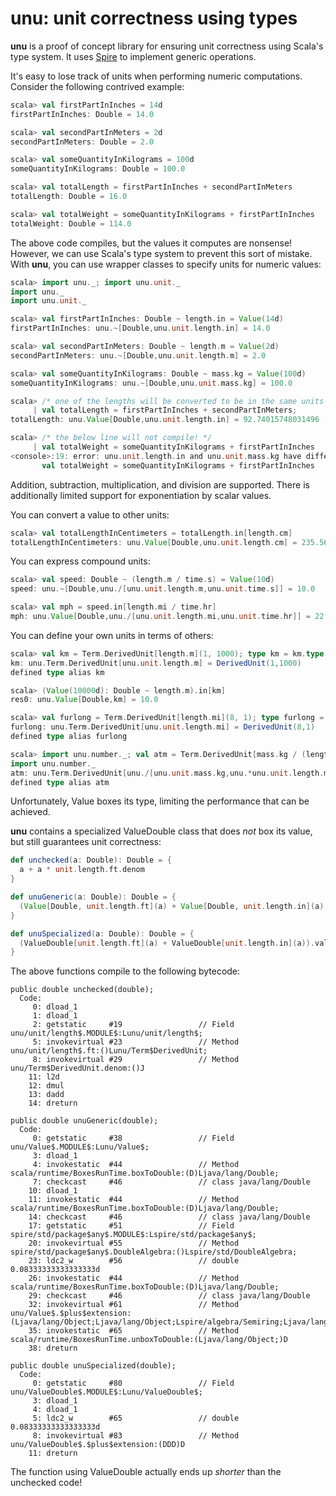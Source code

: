# unu: unit correctness using types

**unu** is a proof of concept library for ensuring unit correctness using
Scala's type system. It uses [Spire][spire] to implement generic operations.

[spire]: https://github.com/non/spire

It's easy to lose track of units when performing numeric computations.
Consider the following contrived example:

```scala
scala> val firstPartInInches = 14d
firstPartInInches: Double = 14.0

scala> val secondPartInMeters = 2d
secondPartInMeters: Double = 2.0

scala> val someQuantityInKilograms = 100d
someQuantityInKilograms: Double = 100.0

scala> val totalLength = firstPartInInches + secondPartInMeters
totalLength: Double = 16.0

scala> val totalWeight = someQuantityInKilograms + firstPartInInches
totalWeight: Double = 114.0
```

The above code compiles, but the values it computes are nonsense! However, we
can use Scala's type system to prevent this sort of mistake. With **unu**, you
can use wrapper classes to specify units for numeric values:

```scala
scala> import unu._; import unu.unit._
import unu._
import unu.unit._

scala> val firstPartInInches: Double ~ length.in = Value(14d)
firstPartInInches: unu.~[Double,unu.unit.length.in] = 14.0

scala> val secondPartInMeters: Double ~ length.m = Value(2d)
secondPartInMeters: unu.~[Double,unu.unit.length.m] = 2.0

scala> val someQuantityInKilograms: Double ~ mass.kg = Value(100d)
someQuantityInKilograms: unu.~[Double,unu.unit.mass.kg] = 100.0

scala> /* one of the lengths will be converted to be in the same units as the other */ 
     | val totalLength = firstPartInInches + secondPartInMeters;
totalLength: unu.Value[Double,unu.unit.length.in] = 92.74015748031496

scala> /* the below line will not compile! */
     | val totalWeight = someQuantityInKilograms + firstPartInInches
<console>:19: error: unu.unit.length.in and unu.unit.mass.kg have different dimensions: List((unu.unit.length.m.type,1)), List((unu.unit.mass.kg.type,1))
       val totalWeight = someQuantityInKilograms + firstPartInInches
```

Addition, subtraction, multiplication, and division are supported. There is additionally limited support for exponentiation by scalar values.

You can convert a value to other units:
 
```scala
scala> val totalLengthInCentimeters = totalLength.in[length.cm]
totalLengthInCentimeters: unu.Value[Double,unu.unit.length.cm] = 235.56
```

You can express compound units:

```scala
scala> val speed: Double ~ (length.m / time.s) = Value(10d)
speed: unu.~[Double,unu./[unu.unit.length.m,unu.unit.time.s]] = 10.0

scala> val mph = speed.in[length.mi / time.hr]
mph: unu.Value[Double,unu./[unu.unit.length.mi,unu.unit.time.hr]] = 22.36936292054402
```

You can define your own units in terms of others:

```scala
scala> val km = Term.DerivedUnit[length.m](1, 1000); type km = km.type
km: unu.Term.DerivedUnit[unu.unit.length.m] = DerivedUnit(1,1000)
defined type alias km

scala> (Value(10000d): Double ~ length.m).in[km]
res0: unu.Value[Double,km] = 10.0

scala> val furlong = Term.DerivedUnit[length.mi](8, 1); type furlong = furlong.type
furlong: unu.Term.DerivedUnit[unu.unit.length.mi] = DerivedUnit(8,1)
defined type alias furlong

scala> import unu.number._; val atm = Term.DerivedUnit[mass.kg / (length.m * (time.s ^ `2`))](1, 101325); type atm = atm.type
import unu.number._
atm: unu.Term.DerivedUnit[unu./[unu.unit.mass.kg,unu.*unu.unit.length.m,unu.^[unu.unit.time.s,unu.number.2]]]] = DerivedUnit(1,101325)
defined type alias atm
```

Unfortunately, Value boxes its type, limiting the performance that can be
achieved.

**unu** contains a specialized ValueDouble class that does _not_ box its
value, but still guarantees unit correctness:

```scala
def unchecked(a: Double): Double = {
  a + a * unit.length.ft.denom
}

def unuGeneric(a: Double): Double = {
  (Value[Double, unit.length.ft](a) + Value[Double, unit.length.in](a)).value
}

def unuSpecialized(a: Double): Double = {
  (ValueDouble[unit.length.ft](a) + ValueDouble[unit.length.in](a)).value
}
```

The above functions compile to the following bytecode:

```
public double unchecked(double);
  Code:
     0: dload_1
     1: dload_1
     2: getstatic     #19                 // Field unu/unit/length$.MODULE$:Lunu/unit/length$;
     5: invokevirtual #23                 // Method unu/unit/length$.ft:()Lunu/Term$DerivedUnit;
     8: invokevirtual #29                 // Method unu/Term$DerivedUnit.denom:()J
    11: l2d
    12: dmul
    13: dadd
    14: dreturn

public double unuGeneric(double);
  Code:
     0: getstatic     #38                 // Field unu/Value$.MODULE$:Lunu/Value$;
     3: dload_1
     4: invokestatic  #44                 // Method scala/runtime/BoxesRunTime.boxToDouble:(D)Ljava/lang/Double;
     7: checkcast     #46                 // class java/lang/Double
    10: dload_1
    11: invokestatic  #44                 // Method scala/runtime/BoxesRunTime.boxToDouble:(D)Ljava/lang/Double;
    14: checkcast     #46                 // class java/lang/Double
    17: getstatic     #51                 // Field spire/std/package$any$.MODULE$:Lspire/std/package$any$;
    20: invokevirtual #55                 // Method spire/std/package$any$.DoubleAlgebra:()Lspire/std/DoubleAlgebra;
    23: ldc2_w        #56                 // double 0.08333333333333333d
    26: invokestatic  #44                 // Method scala/runtime/BoxesRunTime.boxToDouble:(D)Ljava/lang/Double;
    29: checkcast     #46                 // class java/lang/Double
    32: invokevirtual #61                 // Method unu/Value$.$plus$extension:(Ljava/lang/Object;Ljava/lang/Object;Lspire/algebra/Semiring;Ljava/lang/Object;)Ljava/lang/Object;
    35: invokestatic  #65                 // Method scala/runtime/BoxesRunTime.unboxToDouble:(Ljava/lang/Object;)D
    38: dreturn

public double unuSpecialized(double);
  Code:
     0: getstatic     #80                 // Field unu/ValueDouble$.MODULE$:Lunu/ValueDouble$;
     3: dload_1
     4: dload_1
     5: ldc2_w        #65                 // double 0.08333333333333333d
     8: invokevirtual #83                 // Method unu/ValueDouble$.$plus$extension:(DDD)D
    11: dreturn
```

The function using ValueDouble actually ends up _shorter_ than the unchecked
code!
